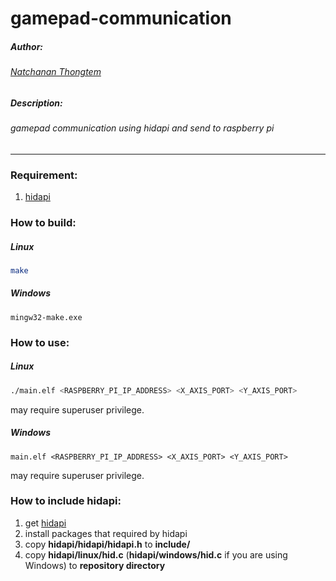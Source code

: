 # gamepad-communication

##### Author:
###### [Natchanan Thongtem](https://github.com/psychoAB)
##### Description:
###### gamepad communication using hidapi and send to raspberry pi
___

### Requirement:
1. [hidapi](https://github.com/signal11/hidapi)

### How to build:
##### Linux
```bash
make
```
##### Windows
```
mingw32-make.exe
```

### How to use:
##### Linux
```bash
./main.elf <RASPBERRY_PI_IP_ADDRESS> <X_AXIS_PORT> <Y_AXIS_PORT>
```
may require superuser privilege.
##### Windows
```
main.elf <RASPBERRY_PI_IP_ADDRESS> <X_AXIS_PORT> <Y_AXIS_PORT>
```
may require superuser privilege.

### How to include hidapi:
1. get [hidapi](https://github.com/signal11/hidapi)
2. install packages that required by hidapi
3. copy __hidapi/hidapi/hidapi.h__ to __include/__
4. copy __hidapi/linux/hid.c__ (__hidapi/windows/hid.c__ if you are using Windows) to __repository directory__
